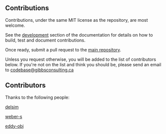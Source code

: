 ## Contributions

Contributions, under the same MIT license as the repository, are most welcome.

See the [development](https://django-plotly-dash.readthedocs.io/en/latest/development.html) section of
the documentation for details on how to build, test and document contributions.

Once ready, submit a pull request to the [main repository](https://github.com/GibbsConsulting/django-plotly-dash).

Unless you request otherwise, you will be added to the list of contributors below. If you're not on the list
and think you should be, please send an email to <codebase@gibbsconsulting.ca>

## Contributors

Thanks to the following people:

[delsim](https://github.com/delsim)

[weber-s](https://github.com/weber-s)

[eddy-obj](https://github.com/eddy-ojb)

